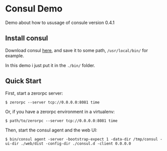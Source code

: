 # Consul Demo

Demo about how to ususage of consule version 0.4.1

## Install consul

Download consul [here](https://www.consul.io/downloads.html), and save it to some path, `/usr/local/bin/` for example.

In this demo i just put it in the `./bin/` folder.

## Quick Start

First, start a zerorpc server:

```
$ zerorpc --server tcp://0.0.0.0:8081 time 
```

Or, if you have a zerorpc environment in a virtualenv:

```
$ path/to/zerorpc --server tcp://0.0.0.0:8081 time
```

Then, start the consul agent and the web UI:

```
$ bin/consul agent -server -bootstrap-expect 1 -data-dir /tmp/consul -ui-dir ./web/dist -config-dir ./consul.d -client 0.0.0.0
```

